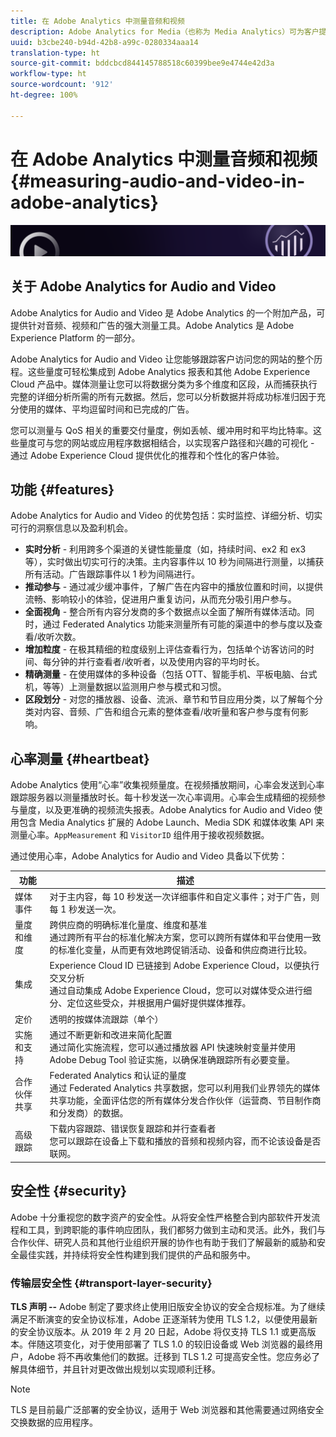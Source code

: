```yaml
---
title: 在 Adobe Analytics 中测量音频和视频
description: Adobe Analytics for Media（也称为 Media Analytics）可为客户提供针对内容、音频和广告的可靠媒体测量。
uuid: b3cbe240-b94d-42b8-a99c-0280334aaa14
translation-type: ht
source-git-commit: bddcbcd844145788518c60399bee9e4744e42d3a
workflow-type: ht
source-wordcount: '912'
ht-degree: 100%

---
```



# 在 Adobe Analytics 中测量音频和视频{#measuring-audio-and-video-in-adobe-analytics}

![横幅](./assets/media_analytics_banner.png)

## 关于 Adobe Analytics for Audio and Video

Adobe Analytics for Audio and Video 是 Adobe Analytics 的一个附加产品，可提供针对音频、视频和广告的强大测量工具。Adobe Analytics 是 Adobe Experience Platform 的一部分。

Adobe Analytics for Audio and Video 让您能够跟踪客户访问您的网站的整个历程。这些量度可轻松集成到 Adobe Analytics 报表和其他 Adobe Experience Cloud 产品中。媒体测量让您可以将数据分类为多个维度和区段，从而捕获执行完整的详细分析所需的所有元数据。然后，您可以分析数据并将成功标准归因于充分使用的媒体、平均逗留时间和已完成的广告。

您可以测量与 QoS 相关的重要交付量度，例如丢帧、缓冲用时和平均比特率。这些量度可与您的网站或应用程序数据相结合，以实现客户路径和兴趣的可视化 - 通过 Adobe Experience Cloud 提供优化的推荐和个性化的客户体验。

## 功能 {#features}

Adobe Analytics for Audio and Video 的优势包括：实时监控、详细分析、切实可行的洞察信息以及盈利机会。
* **实时分析** - 利用跨多个渠道的关键性能量度（如，持续时间、ex2 和 ex3 等），实时做出切实可行的决策。主内容事件以 10 秒为间隔进行测量，以捕获所有活动。广告跟踪事件以 1 秒为间隔进行。
* **推动参与** - 通过减少缓冲事件，了解广告在内容中的播放位置和时间，以提供流畅、影响较小的体验，促进用户重复访问，从而充分吸引用户参与。
* **全面视角** - 整合所有内容分发商的多个数据点以全面了解所有媒体活动。同时，通过 Federated Analytics 功能来测量所有可能的渠道中的参与度以及查看/收听次数。
* **增加粒度** - 在极其精细的粒度级别上评估查看行为，包括单个访客访问的时间、每分钟的并行查看者/收听者，以及使用内容的平均时长。
* **精确测量** - 在使用媒体的多种设备（包括 OTT、智能手机、平板电脑、台式机，等等）上测量数据以监测用户参与模式和习惯。
* **区段划分** - 对您的播放器、设备、流派、章节和节目应用分类，以了解每个分类对内容、音频、广告和组合元素的整体查看/收听量和客户参与度有何影响。

## 心率测量 {#heartbeat}

Adobe Analytics 使用“心率”收集视频量度。在视频播放期间，心率会发送到心率跟踪服务器以测量播放时长。每十秒发送一次心率调用。心率会生成精细的视频参与量度，以及更准确的视频流失报表。Adobe Analytics for Audio and Video 使用包含 Media Analytics 扩展的 Adobe Launch、Media SDK 和媒体收集 API 来测量心率。`AppMeasurement` 和 `VisitorID` 组件用于接收视频数据。

通过使用心率，Adobe Analytics for Audio and Video 具备以下优势：

| 功能 | 描述 |
|----------------------------|-----------------------------------------------------------------------------------------------------------------------------------------------------------------------------------------------------------------------------------------------------------------------------------------------|
| 媒体事件 | 对于主内容，每 10 秒发送一次详细事件和自定义事件；对于广告，则每 1 秒发送一次。 |
| 量度和维度 | 跨供应商的明确标准化量度、维度和基准<br>通过跨所有平台的标准化解决方案，您可以跨所有媒体和平台使用一致的标准化变量，从而更有效地跨促销活动、设备和供应商进行比较。 |
| 集成 | Experience Cloud ID 已链接到 Adobe Experience Cloud，以便执行交叉分析<br>通过自动集成 Adobe Experience Cloud，您可以对媒体受众进行细分、定位这些受众，并根据用户偏好提供媒体推荐。 |
| 定价 | 透明的按媒体流跟踪（单个） |
| 实施和支持 | 通过不断更新和改进来简化配置<br>通过简化实施流程，您可以通过播放器 API 快速映射变量并使用 Adobe Debug Tool 验证实施，以确保准确跟踪所有必要变量。 |
| 合作伙伴共享 | Federated Analytics 和认证的量度<br>通过 Federated Analytics 共享数据，您可以利用我们业界领先的媒体共享功能，全面评估您的所有媒体分发合作伙伴（运营商、节目制作商和分发商）的数据。 |
| 高级跟踪 | 下载内容跟踪、错误恢复跟踪和并行查看者<br>您可以跟踪在设备上下载和播放的音频和视频内容，而不论该设备是否联网。 |



## 安全性 {#security}

Adobe 十分重视您的数字资产的安全性。从将安全性严格整合到内部软件开发流程和工具，到跨职能的事件响应团队，我们都努力做到主动和灵活。此外，我们与合作伙伴、研究人员和其他行业组织开展的协作也有助于我们了解最新的威胁和安全最佳实践，并持续将安全性构建到我们提供的产品和服务中。


### 传输层安全性 {#transport-layer-security}

**TLS 声明 --** Adobe 制定了要求终止使用旧版安全协议的安全合规标准。为了继续满足不断演变的安全协议标准，Adobe 正逐渐转为使用 TLS 1.2，以便使用最新的安全协议版本。从 2019 年 2 月 20 日起，Adobe 将仅支持 TLS 1.1 或更高版本。伴随这项变化，对于使用部署了 TLS 1.0 的较旧设备或 Web 浏览器的最终用户，Adobe 将不再收集他们的数据。迁移到 TLS 1.2 可提高安全性。您应务必了解具体细节，并且针对更改做出规划以实现顺利迁移。

>[!NOTE]
>
>TLS 是目前最广泛部署的安全协议，适用于 Web 浏览器和其他需要通过网络安全交换数据的应用程序。
